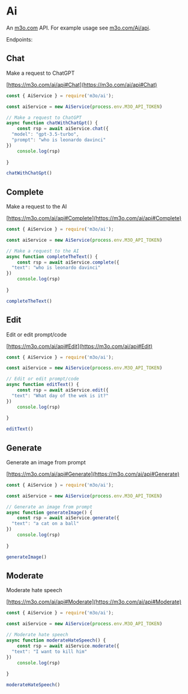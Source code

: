 # Ai

An [m3o.com](https://m3o.com) API. For example usage see [m3o.com/Ai/api](https://m3o.com/Ai/api).

Endpoints:

## Chat

Make a request to ChatGPT


[https://m3o.com/ai/api#Chat](https://m3o.com/ai/api#Chat)

```js
const { AiService } = require('m3o/ai');

const aiService = new AiService(process.env.M3O_API_TOKEN)

// Make a request to ChatGPT
async function chatWithChatGpt() {
	const rsp = await aiService.chat({
  "model": "gpt-3.5-turbo",
  "prompt": "who is leonardo davinci"
})
	console.log(rsp)
	
}

chatWithChatGpt()
```
## Complete

Make a request to the AI


[https://m3o.com/ai/api#Complete](https://m3o.com/ai/api#Complete)

```js
const { AiService } = require('m3o/ai');

const aiService = new AiService(process.env.M3O_API_TOKEN)

// Make a request to the AI
async function completeTheText() {
	const rsp = await aiService.complete({
  "text": "who is leonardo davinci"
})
	console.log(rsp)
	
}

completeTheText()
```
## Edit

Edit or edit prompt/code


[https://m3o.com/ai/api#Edit](https://m3o.com/ai/api#Edit)

```js
const { AiService } = require('m3o/ai');

const aiService = new AiService(process.env.M3O_API_TOKEN)

// Edit or edit prompt/code
async function editText() {
	const rsp = await aiService.edit({
  "text": "What day of the wek is it?"
})
	console.log(rsp)
	
}

editText()
```
## Generate

Generate an image from prompt


[https://m3o.com/ai/api#Generate](https://m3o.com/ai/api#Generate)

```js
const { AiService } = require('m3o/ai');

const aiService = new AiService(process.env.M3O_API_TOKEN)

// Generate an image from prompt
async function generateImage() {
	const rsp = await aiService.generate({
  "text": "a cat on a ball"
})
	console.log(rsp)
	
}

generateImage()
```
## Moderate

Moderate hate speech


[https://m3o.com/ai/api#Moderate](https://m3o.com/ai/api#Moderate)

```js
const { AiService } = require('m3o/ai');

const aiService = new AiService(process.env.M3O_API_TOKEN)

// Moderate hate speech
async function moderateHateSpeech() {
	const rsp = await aiService.moderate({
  "text": "I want to kill him"
})
	console.log(rsp)
	
}

moderateHateSpeech()
```

